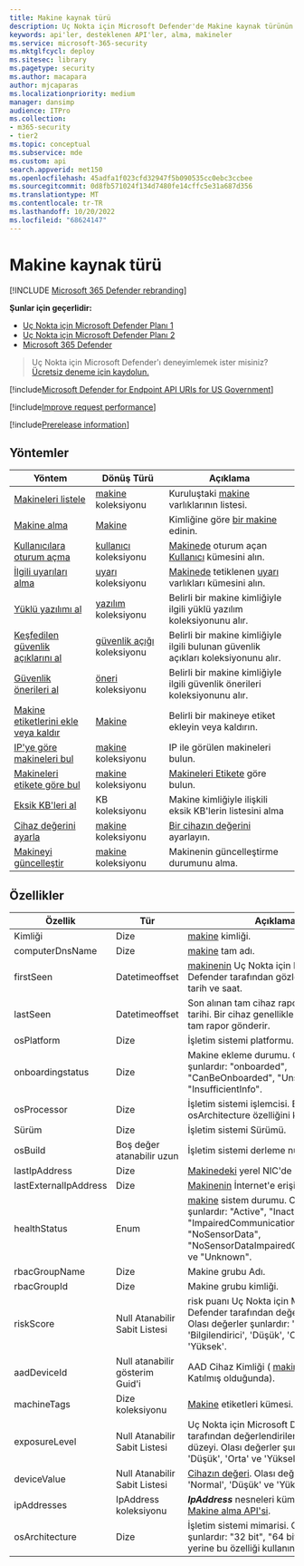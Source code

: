 ```yaml
---
title: Makine kaynak türü
description: Uç Nokta için Microsoft Defender'de Makine kaynak türünün yöntemleri ve özellikleri hakkında bilgi edinin.
keywords: api'ler, desteklenen API'ler, alma, makineler
ms.service: microsoft-365-security
ms.mktglfcycl: deploy
ms.sitesec: library
ms.pagetype: security
ms.author: macapara
author: mjcaparas
ms.localizationpriority: medium
manager: dansimp
audience: ITPro
ms.collection:
- m365-security
- tier2
ms.topic: conceptual
ms.subservice: mde
ms.custom: api
search.appverid: met150
ms.openlocfilehash: 45adfa1f023cfd32947f5b090535cc0ebc3ccbee
ms.sourcegitcommit: 0d8fb571024f134d7480fe14cffc5e31a687d356
ms.translationtype: MT
ms.contentlocale: tr-TR
ms.lasthandoff: 10/20/2022
ms.locfileid: "68624147"
---
```

# <a name="machine-resource-type"></a>Makine kaynak türü

[!INCLUDE [Microsoft 365 Defender rebranding](../../includes/microsoft-defender.md)]

**Şunlar için geçerlidir:**
- [Uç Nokta için Microsoft Defender Planı 1](https://go.microsoft.com/fwlink/p/?linkid=2154037)
- [Uç Nokta için Microsoft Defender Planı 2](https://go.microsoft.com/fwlink/p/?linkid=2154037)
- [Microsoft 365 Defender](https://go.microsoft.com/fwlink/?linkid=2118804)

> Uç Nokta için Microsoft Defender'ı deneyimlemek ister misiniz? [Ücretsiz deneme için kaydolun.](https://signup.microsoft.com/create-account/signup?products=7f379fee-c4f9-4278-b0a1-e4c8c2fcdf7e&ru=https://aka.ms/MDEp2OpenTrial?ocid=docs-wdatp-exposedapis-abovefoldlink)

[!include[Microsoft Defender for Endpoint API URIs for US Government](../../includes/microsoft-defender-api-usgov.md)]

[!include[Improve request performance](../../includes/improve-request-performance.md)]

[!include[Prerelease information](../../includes/prerelease.md)]

## <a name="methods"></a>Yöntemler

|Yöntem|Dönüş Türü|Açıklama|
|---|---|---|
|[Makineleri listele](get-machines.md)|[makine](machine.md) koleksiyonu|Kuruluştaki [makine](machine.md) varlıklarının listesi.|
|[Makine alma](get-machine-by-id.md)|[Makine](machine.md)|Kimliğine göre [bir makine](machine.md) edinin.|
|[Kullanıcılara oturum açma](get-machine-log-on-users.md)|[kullanıcı](user.md) koleksiyonu|[Makinede](machine.md) oturum açan [Kullanıcı](user.md) kümesini alın.|
|[İlgili uyarıları alma](get-machine-related-alerts.md)|[uyarı](alerts.md) koleksiyonu|[Makinede](machine.md) tetiklenen [uyarı](alerts.md) varlıkları kümesini alın.|
|[Yüklü yazılımı al](get-installed-software.md)|[yazılım](software.md) koleksiyonu|Belirli bir makine kimliğiyle ilgili yüklü yazılım koleksiyonunu alır.|
|[Keşfedilen güvenlik açıklarını al](get-discovered-vulnerabilities.md)|[güvenlik açığı](vulnerability.md) koleksiyonu|Belirli bir makine kimliğiyle ilgili bulunan güvenlik açıkları koleksiyonunu alır.|
|[Güvenlik önerileri al](get-security-recommendations.md)|[öneri](recommendation.md) koleksiyonu|Belirli bir makine kimliğiyle ilgili güvenlik önerileri koleksiyonunu alır.|
|[Makine etiketlerini ekle veya kaldır](add-or-remove-machine-tags.md)|[Makine](machine.md)|Belirli bir makineye etiket ekleyin veya kaldırın.|
|[IP'ye göre makineleri bul](find-machines-by-ip.md)|[makine](machine.md) koleksiyonu|IP ile görülen makineleri bulun.|
|[Makineleri etikete göre bul](find-machines-by-tag.md)|[makine](machine.md) koleksiyonu|[Makineleri Etikete](machine-tags.md) göre bulun.|
|[Eksik KB'leri al](get-missing-kbs-machine.md)|KB koleksiyonu|Makine kimliğiyle ilişkili eksik KB'lerin listesini alma|
|[Cihaz değerini ayarla](set-device-value.md)|[makine](machine.md) koleksiyonu|[Bir cihazın değerini](tvm-assign-device-value.md) ayarlayın.|
|[Makineyi güncelleştir](update-machine-method.md)|[makine](machine.md) koleksiyonu|Makinenin güncelleştirme durumunu alma.|

## <a name="properties"></a>Özellikler

|Özellik|Tür|Açıklama|
|---|---|---|
|Kimliği|Dize|[makine](machine.md) kimliği.|
|computerDnsName|Dize|[makine](machine.md) tam adı.|
|firstSeen|Datetimeoffset|[makinenin](machine.md) Uç Nokta için Microsoft Defender tarafından gözlemlendiği ilk tarih ve saat.|
|lastSeen|Datetimeoffset|Son alınan tam cihaz raporunun saati ve tarihi. Bir cihaz genellikle 24 saatte bir tam rapor gönderir.|
|osPlatform|Dize|İşletim sistemi platformu.|
|onboardingstatus|Dize|Makine ekleme durumu. Olası değerler şunlardır: "onboarded", "CanBeOnboarded", "Unsupported", and "InsufficientInfo".|
|osProcessor|Dize|İşletim sistemi işlemcisi. Bunun yerine osArchitecture özelliğini kullanın.|
|Sürüm|Dize|İşletim sistemi Sürümü.|
|osBuild|Boş değer atanabilir uzun|İşletim sistemi derleme numarası.|
|lastIpAddress|Dize|[Makinedeki](machine.md) yerel NIC'de son IP.|
|lastExternalIpAddress|Dize|[Makinenin](machine.md) İnternet'e erişildiği son IP.|
|healthStatus|Enum|[makine](machine.md) sistem durumu. Olası değerler şunlardır: "Active", "Inactive", "ImpairedCommunication", "NoSensorData", "NoSensorDataImpairedCommunication" ve "Unknown".|
|rbacGroupName|Dize|Makine grubu Adı.|
|rbacGroupId|Dize|Makine grubu kimliği.|
|riskScore|Null Atanabilir Sabit Listesi|risk puanı Uç Nokta için Microsoft Defender tarafından değerlendirildi. Olası değerler şunlardır: 'Yok', 'Bilgilendirici', 'Düşük', 'Orta' ve 'Yüksek'.|
|aadDeviceId|Null atanabilir gösterim Guid'i|AAD Cihaz Kimliği ( [makine](machine.md) AAD'ye Katılmış olduğunda).|
|machineTags|Dize koleksiyonu|[Makine](machine.md) etiketleri kümesi.|
|exposureLevel|Null Atanabilir Sabit Listesi|Uç Nokta için Microsoft Defender tarafından değerlendirilen maruz kalma düzeyi. Olası değerler şunlardır: 'Yok', 'Düşük', 'Orta' ve 'Yüksek'.|
|deviceValue|Null Atanabilir Sabit Listesi|[Cihazın değeri](tvm-assign-device-value.md). Olası değerler şunlardır: 'Normal', 'Düşük' ve 'Yüksek'.|
|ipAddresses|IpAddress koleksiyonu|***IpAddress*** nesneleri kümesi. Bkz. [Makine alma API'si](get-machines.md).|
|osArchitecture|Dize|İşletim sistemi mimarisi. Olası değerler şunlardır: "32 bit", "64 bit". osProcessor yerine bu özelliği kullanın.|
